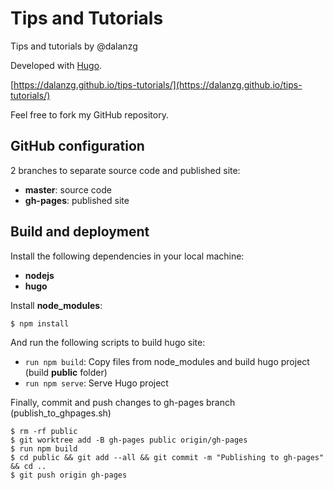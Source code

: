 # Tips and Tutorials

Tips and tutorials by @dalanzg

Developed with [Hugo](https://gohugo.io/).

[https://dalanzg.github.io/tips-tutorials/](https://dalanzg.github.io/tips-tutorials/)

Feel free to fork my GitHub repository.

## GitHub configuration

2 branches to separate source code and published site:

- **master**: source code
- **gh-pages**: published site

## Build and deployment

Install the following dependencies in your local machine:

- **nodejs**
- **hugo**

Install **node_modules**:

```terminal
$ npm install
```

And run the following scripts to build hugo site:

- `run npm build`: Copy files from node_modules and build hugo project (build **public** folder)
- `run npm serve`: Serve Hugo project

Finally, commit and push changes to gh-pages branch (publish_to_ghpages.sh)

```terminal
$ rm -rf public
$ git worktree add -B gh-pages public origin/gh-pages
$ run npm build
$ cd public && git add --all && git commit -m "Publishing to gh-pages" && cd ..
$ git push origin gh-pages
```
